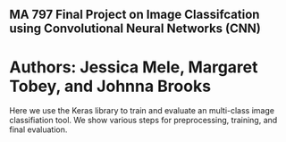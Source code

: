 ## MA 797 Final Project on Image Classifcation using Convolutional Neural Networks (CNN)
# Authors: Jessica Mele, Margaret Tobey, and Johnna Brooks


Here we use the Keras library to train and evaluate an multi-class image classifiation tool. We show various steps for preprocessing, training, and final evaluation. 
